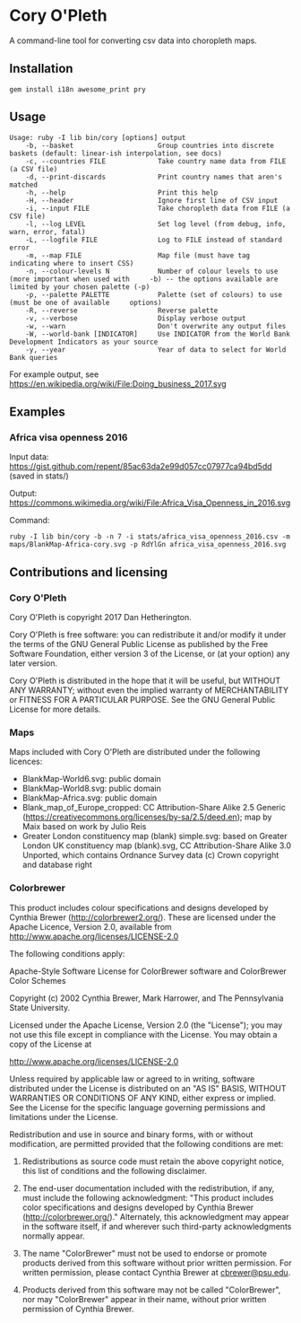 # Cory O'Pleth

A command-line tool for converting csv data into choropleth maps.

## Installation

    gem install i18n awesome_print pry

## Usage

    Usage: ruby -I lib bin/cory [options] output
        -b, --basket                     Group countries into discrete baskets (default: linear-ish interpolation, see docs)
        -c, --countries FILE             Take country name data from FILE (a CSV file)
        -d, --print-discards             Print country names that aren's matched
        -h, --help                       Print this help
        -H, --header                     Ignore first line of CSV input
        -i, --input FILE                 Take choropleth data from FILE (a CSV file)
        -l, --log LEVEL                  Set log level (from debug, info, warn, error, fatal)
        -L, --logfile FILE               Log to FILE instead of standard error
        -m, --map FILE                   Map file (must have tag indicating where to insert CSS)
        -n, --colour-levels N            Number of colour levels to use (more important when used with     -b) -- the options available are limited by your chosen palette (-p)
        -p, --palette PALETTE            Palette (set of colours) to use (must be one of available     options)
        -R, --reverse                    Reverse palette
        -v, --verbose                    Display verbose output
        -w, --warn                       Don't overwrite any output files
        -W, --world-bank [INDICATOR]     Use INDICATOR from the World Bank Development Indicators as your source
        -y, --year                       Year of data to select for World Bank queries

For example output, see https://en.wikipedia.org/wiki/File:Doing_business_2017.svg

## Examples

### Africa visa openness 2016

Input data: https://gist.github.com/repent/85ac63da2e99d057cc07977ca94bd5dd (saved in stats/)

Output: https://commons.wikimedia.org/wiki/File:Africa_Visa_Openness_in_2016.svg

Command:

    ruby -I lib bin/cory -b -n 7 -i stats/africa_visa_openness_2016.csv -m maps/BlankMap-Africa-cory.svg -p RdYlGn africa_visa_openness_2016.svg

## Contributions and licensing

### Cory O'Pleth

Cory O'Pleth is copyright 2017 Dan Hetherington.

Cory O'Pleth is free software: you can redistribute it and/or modify it under the terms of the GNU General Public License as published by the Free Software Foundation, either version 3 of the License, or (at your option) any later version.

Cory O'Pleth is distributed in the hope that it will be useful, but WITHOUT ANY WARRANTY; without even the implied warranty of MERCHANTABILITY or FITNESS FOR A PARTICULAR PURPOSE.  See the GNU General Public License for more details.

### Maps

Maps included with Cory O'Pleth are distributed under the following licences:

 * BlankMap-World6.svg: public domain
 * BlankMap-World8.svg: public domain
 * BlankMap-Africa.svg: public domain
 * Blank_map_of_Europe_cropped: CC Attribution-Share Alike 2.5 Generic (https://creativecommons.org/licenses/by-sa/2.5/deed.en); map by Maix based on work by Julio Reis
 * Greater London constituency map (blank) simple.svg: based on Greater London UK constituency map (blank).svg, CC Attribution-Share Alike 3.0 Unported, which contains Ordnance Survey data (c) Crown copyright and database right

### Colorbrewer

This product includes colour specifications and designs developed by Cynthia Brewer (http://colorbrewer2.org/).  These are licensed under the Apache Licence, Version 2.0, available from
http://www.apache.org/licenses/LICENSE-2.0

The following conditions apply:

Apache-Style Software License for ColorBrewer software and ColorBrewer Color Schemes

Copyright (c) 2002 Cynthia Brewer, Mark Harrower, and The Pennsylvania State University.

Licensed under the Apache License, Version 2.0 (the "License"); you may not use this file except in compliance with the License. You may obtain a copy of the License at

http://www.apache.org/licenses/LICENSE-2.0

Unless required by applicable law or agreed to in writing, software distributed under the License is distributed on an "AS IS" BASIS, WITHOUT WARRANTIES OR CONDITIONS OF ANY KIND, either express or implied. See the License for the specific language governing permissions and limitations under the License.

Redistribution and use in source and binary forms, with or without modification, are permitted provided that the following conditions are met:

1. Redistributions as source code must retain the above copyright notice, this list of conditions and the following disclaimer.

2. The end-user documentation included with the redistribution, if any, must include the following acknowledgment: "This product includes color specifications and designs developed by Cynthia Brewer (http://colorbrewer.org/)." Alternately, this acknowledgment may appear in the software itself, if and wherever such third-party acknowledgments normally appear.

4. The name "ColorBrewer" must not be used to endorse or promote products derived from this software without prior written permission. For written permission, please contact Cynthia Brewer at cbrewer@psu.edu.

5. Products derived from this software may not be called "ColorBrewer", nor may "ColorBrewer" appear in their name, without prior written permission of Cynthia Brewer.